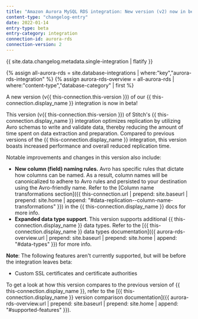 ```yaml
---
title: "Amazon Aurora MySQL RDS integration: New version (v2) now in beta"
content-type: "changelog-entry"
date: 2022-01-14
entry-type: beta
entry-category: integration
connection-id: aurora-rds
connection-version: 2
---
```


{{ site.data.changelog.metadata.single-integration | flatify }}

{% assign all-aurora-rds = site.database-integrations | where:"key","aurora-rds-integration" %}
{% assign aurora-rds-overview = all-aurora-rds | where:"content-type","database-category" | first %}

A new version (v{{ this-connection.this-version }}) of our {{ this-connection.display_name }} integration is now in beta!

This version (v{{ this-connection.this-version }}) of Stitch's {{ this-connection.display_name }} integration optimizes replication by utilizing Avro schemas to write and validate data, thereby reducing the amount of time spent on data extraction and preparation. Compared to previous versions of the {{ this-connection.display_name }} integration, this version boasts increased performance and overall reduced replication time.

Notable improvements and changes in this version also include:

- **New column (field) naming rules.** Avro has specific rules that dictate how columns can be named. As a result, column names will be canonicalized to adhere to Avro rules and persisted to your destination using the Avro-friendly name. Refer to the [Column name transformations section]({{ this-connection.url | prepend: site.baseurl | prepend: site.home | append: "#data-replication--column-name-transformations" }}) in the {{ this-connection.display_name }} docs for more info.
- **Expanded data type support**. This version supports additional {{ this-connection.display_name }} data types. Refer to the [{{ this-connection.display_name }} data types documentation]({{ aurora-rds-overview.url | prepend: site.baseurl | prepend: site.home | append: "#data-types" }}) for more info.

**Note**: The following features aren't currently supported, but will be before the integration leaves beta:

- Custom SSL certificates and certificate authorities

To get a look at how this version compares to the previous version of {{ this-connection.display_name }}, refer to the [{{ this-connection.display_name }} version comparison documentation]({{ aurora-rds-overview.url | prepend: site.baseurl | prepend: site.home | append: "#supported-features" }}).
